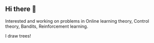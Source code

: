 ## Hi there 👋
Interested and working on problems in Online learning theory, Control theory, Bandits, Reinforcement learning.

I draw trees!
